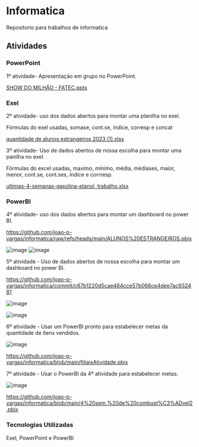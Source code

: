# Informatica

Repositorio para trabalhos de informatica

## Atividades

### PowerPoint

1º atividade- Apresentação em grupo no PowerPoint.

[SHOW DO MILHÃO - FATEC.pptx](https://github.com/user-attachments/files/17078002/SHOW.DO.MILHAO.-.FATEC.pptx)

### Exel

2º atividade- uso dos dados abertos para montar uma planilha no exel.

Fórmulas do exel usadas, somase, cont.se, índice, corresp e concat

[quantidade de alunos estrangeiros 2023 (1).xlsx](https://github.com/user-attachments/files/17078025/quantidade.de.alunos.estrangeiros.2023.1.xlsx)

3º atividade- Uso de dados abertos de nossa escolha para montar uma panilha no exel.

Fórmulas do excel usadas, maxímo, mínimo, média, médiases, maior, menor, cont.se, cont.ses, índice e corrresp.

[ultimas-4-semanas-gasolina-etanol, trabalho.xlsx](https://github.com/user-attachments/files/17081379/ultimas-4-semanas-gasolina-etanol.trabalho.xlsx)

### PowerBI

4º atividade- uso dos dados abertos para montar um dashboard no power BI.

https://github.com/joao-p-vargas/informatica/raw/refs/heads/main/ALUNOS%20ESTRANGEIROS.pbix

![image](https://github.com/user-attachments/assets/71e3540b-3f72-4f3a-8245-2853fa3ab4e9)
![image](https://github.com/user-attachments/assets/d4c84b76-ab72-4bda-a210-d565af35099f)

5º atividade - Uso de dados abertos de nossa escolha para montar um dashboard no power BI.

https://github.com/joao-p-vargas/informatica/commit/c67b1220d5cae484cce57b066ce4dee7ac932481

![image](https://github.com/user-attachments/assets/b9bdce83-bdec-4b6f-934d-6b926609892d)

![image](https://github.com/user-attachments/assets/613a2a87-2197-49c3-9e32-4456b3b85500)

6º atividade - Usar um PowerBI pronto para estabelecer metas da quantidade de itens vendidos.

![image](https://github.com/user-attachments/assets/0cc103bd-cb03-471c-9948-e348dc01b82e)

https://github.com/joao-p-vargas/informatica/blob/main/filiaisAtividade.pbix

7º atividade - Usar o PowerBI da 4º atividade para estabelecer metas.

![image](https://github.com/user-attachments/assets/5df86402-2a74-44a3-b342-dd1979683304)

https://github.com/joao-p-vargas/informatica/blob/main/4%20sem.%20de%20combust%C3%ADvel2.pbix

### Tecnologias Utilizadas

Exel, PowerPoint e PowerBI
